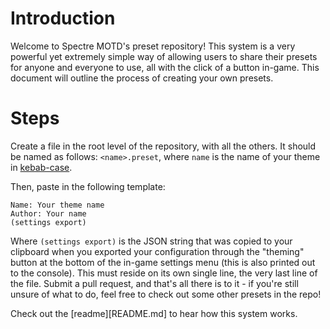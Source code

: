 # Introduction
Welcome to Spectre MOTD's preset repository! This system is a very powerful yet extremely simple way of allowing users to share their presets for anyone and everyone to use, all with the click of a button in-game. This document will outline the process of creating your own presets.

# Steps
Create a file in the root level of the repository, with all the others. It should be named as follows: `<name>.preset`, where `name` is the name of your theme in [kebab-case](http://wiki.c2.com/?KebabCase).

Then, paste in the following template:

```
Name: Your theme name
Author: Your name
(settings export)
```

Where `(settings export)` is the JSON string that was copied to your clipboard when you exported your configuration through the "theming" button at the bottom of the in-game settings menu (this is also printed out to the console). This must reside on its own single line, the very last line of the file. Submit a pull request, and that's all there is to it - if you're still unsure of what to do, feel free to check out some other presets in the repo!

Check out the [readme][README.md] to hear how this system works.
